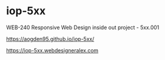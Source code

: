 # iop-5xx
WEB-240 Responsive Web Design inside out project - 5xx.001

https://aogden95.github.io/iop-5xx/

https://iop-5xx.webdesigneralex.com